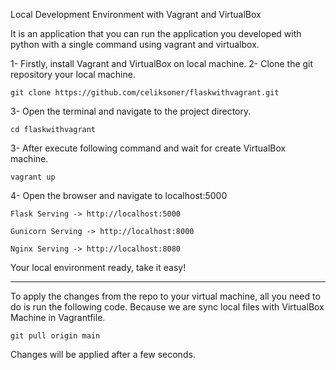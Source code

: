 Local Development Environment with Vagrant and VirtualBox

It is an application that you can run the application you developed with python with a single command using vagrant and virtualbox.

1- Firstly, install Vagrant and VirtualBox on local machine.
2- Clone the git repository your local machine.

`git clone https://github.com/celiksoner/flaskwithvagrant.git`

3- Open the terminal and navigate to the project directory.

`cd flaskwithvagrant`

3- After execute following command and wait for create VirtualBox machine.

`vagrant up`

4- Open the browser and navigate to localhost:5000

`Flask Serving -> http://localhost:5000`

`Gunicorn Serving -> http://localhost:8000`

`Nginx Serving -> http://localhost:8080`

Your local environment ready, take it easy!

---------------------------------------------------------------------------------------

To apply the changes from the repo to your virtual machine, all you need to do is run the following code. Because we are sync local files with VirtualBox Machine in Vagrantfile.

`git pull origin main`

Changes will be applied after a few seconds.
